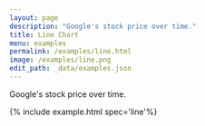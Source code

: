 ```yaml
---
layout: page
description: "Google's stock price over time."
title: Line Chart
menu: examples
permalink: /examples/line.html
image: /examples/line.png
edit_path: _data/examples.json
---
```


Google's stock price over time.

{% include example.html spec='line'%}
